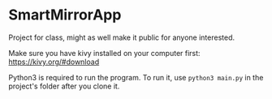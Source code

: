 # SmartMirrorApp
Project for class, might as well make it public for anyone interested.

Make sure you have kivy installed on your computer first: https://kivy.org/#download

Python3 is required to run the program. To run it, use `python3 main.py` in the project's folder after you clone it.

